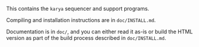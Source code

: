 This contains the `karya` sequencer and support programs.

Compiling and installation instructions are in `doc/INSTALL.md`.

Documentation is in `doc/`, and you can either read it as-is or build the
HTML version as part of the build process described in `doc/INSTALL.md`.
